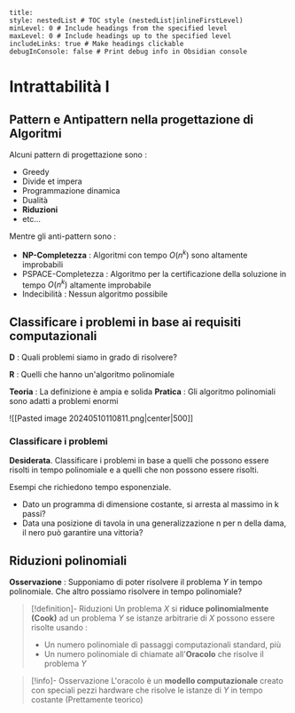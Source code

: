 ```table-of-contents
title: 
style: nestedList # TOC style (nestedList|inlineFirstLevel)
minLevel: 0 # Include headings from the specified level
maxLevel: 0 # Include headings up to the specified level
includeLinks: true # Make headings clickable
debugInConsole: false # Print debug info in Obsidian console
```
# Intrattabilità I
## Pattern e Antipattern nella progettazione di Algoritmi

Alcuni pattern di progettazione sono :
- Greedy
- Divide et impera
- Programmazione dinamica
- Dualità
- **Riduzioni**
- etc...

Mentre gli anti-pattern sono :
- **NP-Completezza** : Algoritmi con tempo $O(n^k)$ sono altamente improbabili
- PSPACE-Completezza : Algoritmo per la certificazione della soluzione in tempo $O(n^k)$ altamente improbabile
- Indecibilità : Nessun algoritmo possibile

## Classificare i problemi in base ai requisiti computazionali

**D** : Quali problemi siamo in grado di risolvere?

**R** : Quelli che hanno un'algoritmo polinomiale

**Teoria** : La definizione è ampia e solida
**Pratica** : Gli algoritmo polinomiali sono adatti a problemi enormi

![[Pasted image 20240510110811.png|center|500]]
### Classificare i problemi

**Desiderata**. Classificare i problemi in base a quelli che possono essere risolti in tempo polinomiale e a quelli che non possono essere risolti.

Esempi che richiedono tempo esponenziale.
- Dato un programma di dimensione costante, si arresta al massimo in k passi?
- Data una posizione di tavola in una generalizzazione n per n della dama, il nero può garantire una vittoria?

## Riduzioni polinomiali

**Osservazione** : Supponiamo di poter risolvere il problema $Y$ in tempo polinomiale. Che altro possiamo risolvere in tempo polinomiale?

>[!definition]- Riduzioni
>Un problema $X$ si **riduce polinomialmente (Cook)** ad un problema $Y$ se istanze arbitrarie di $X$ possono essere risolte usando :
>- Un numero polinomiale di passaggi computazionali standard, più
>- Un numero polinomiale di chiamate all'**Oracolo** che risolve il problema $Y$

>[!info]- Osservazione
>L'oracolo è un **modello computazionale** creato con speciali pezzi hardware che risolve le istanze di $Y$ in tempo costante (Prettamente teorico)

